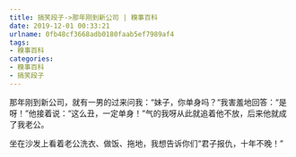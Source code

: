 ```yaml
---
title: 搞笑段子->那年刚到新公司 | 糗事百科
date: 2019-12-01 00:33:21
urlname: 0fb48cf3668adb0180faab5ef7989af4
tags: 
- 糗事百科
categories:
- 糗事百科
- 搞笑段子
---
```

那年刚到新公司，就有一男的过来问我：“妹子，你单身吗？“我害羞地回答：“是呀！”他接着说：“这么丑，一定单身！”气的我呀从此就追着他不放，后来他就成了我老公。

坐在沙发上看着老公洗衣、做饭、拖地，我想告诉你们“君子报仇，十年不晚！”


